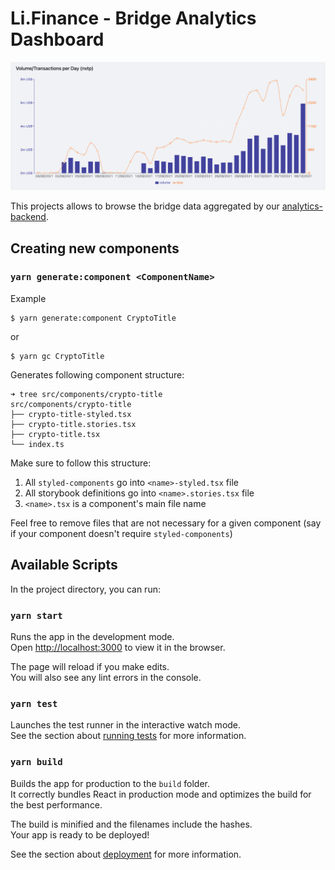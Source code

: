 # Li.Finance - Bridge Analytics Dashboard

![Screenshot](./docs/images/nxtp_daily_volume.png?raw=true)

This projects allows to browse the bridge data aggregated by our [analytics-backend](https://github.com/lifinance/lifi-analytics-backend).

## Creating new components

### `yarn generate:component <ComponentName>`

Example

```
$ yarn generate:component CryptoTitle
```

or

```
$ yarn gc CryptoTitle
```

Generates following component structure:

```
➜ tree src/components/crypto-title
src/components/crypto-title
├── crypto-title-styled.tsx
├── crypto-title.stories.tsx
├── crypto-title.tsx
└── index.ts
```

Make sure to follow this structure:

1. All `styled-components` go into `<name>-styled.tsx` file
2. All storybook definitions go into `<name>.stories.tsx` file
3. `<name>.tsx` is a component's main file name

Feel free to remove files that are not necessary for a given component (say if your component doesn't require `styled-components`)

## Available Scripts

In the project directory, you can run:

### `yarn start`

Runs the app in the development mode.\
Open [http://localhost:3000](http://localhost:3000) to view it in the browser.

The page will reload if you make edits.\
You will also see any lint errors in the console.

### `yarn test`

Launches the test runner in the interactive watch mode.\
See the section about [running tests](https://facebook.github.io/create-react-app/docs/running-tests) for more information.

### `yarn build`

Builds the app for production to the `build` folder.\
It correctly bundles React in production mode and optimizes the build for the best performance.

The build is minified and the filenames include the hashes.\
Your app is ready to be deployed!

See the section about [deployment](https://facebook.github.io/create-react-app/docs/deployment) for more information.
